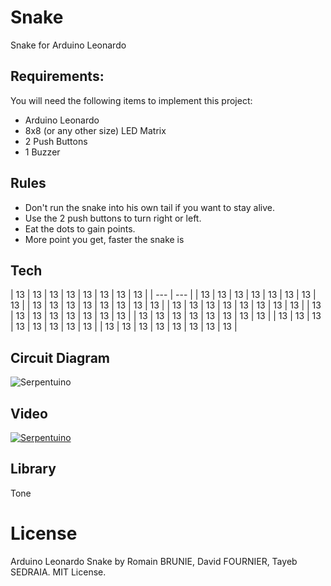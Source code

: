 # Snake
Snake for Arduino Leonardo

## Requirements:
You will need the following items to implement this project:
- Arduino Leonardo
- 8x8 (or any other size) LED Matrix
- 2 Push Buttons
- 1 Buzzer

## Rules

- Don't run the snake into his own tail if you want to stay alive.
- Use the 2 push buttons to turn right or left.
- Eat the dots to gain points.
- More point you get, faster the snake is

## Tech

| 13 | 13 | 13 | 13 | 13 | 13 | 13 | 13 |
| --- | --- |
| 13 | 13 | 13 | 13 | 13 | 13 | 13 | 13 |
| 13 | 13 | 13 | 13 | 13 | 13 | 13 | 13 |
| 13 | 13 | 13 | 13 | 13 | 13 | 13 | 13 |
| 13 | 13 | 13 | 13 | 13 | 13 | 13 | 13 |
| 13 | 13 | 13 | 13 | 13 | 13 | 13 | 13 |
| 13 | 13 | 13 | 13 | 13 | 13 | 13 | 13 |
| 13 | 13 | 13 | 13 | 13 | 13 | 13 | 13 |


## Circuit Diagram

![Serpentuino](https://github.com/raulbojalil/serpentuino/blob/master/snake.png?raw=true "serpentuino")

## Video

[![Serpentuino](https://github.com/raulbojalil/serpentuino/blob/master/video.png)](https://www.youtube.com/watch?v=j3Xj868APJs "Serpentuino")

## Library

Tone

# License

Arduino Leonardo Snake by Romain BRUNIE, David FOURNIER, Tayeb SEDRAIA.
MIT License.